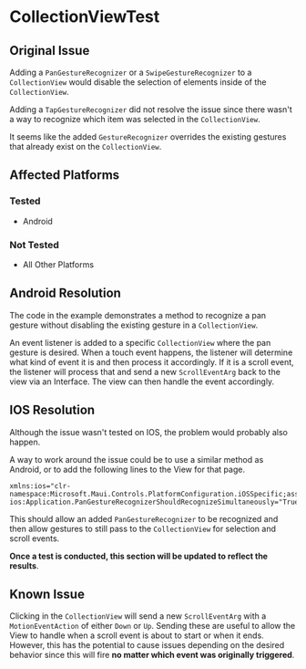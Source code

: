 # CollectionViewTest
## Original Issue
Adding a `PanGestureRecognizer` or a `SwipeGestureRecognizer` to a `CollectionView` would disable the selection of elements inside of the `CollectionView`.

Adding a `TapGestureRecognizer` did not resolve the issue since there wasn't a way to recognize which item was selected in the `CollectionView`.

It seems like the added `GestureRecognizer` overrides the existing gestures that already exist on the `CollectionView`.

## Affected Platforms
### Tested
* Android
### Not Tested
* All Other Platforms

## Android Resolution

The code in the example demonstrates a method to recognize a pan gesture without disabling the existing gesture in a `CollectionView`.

An event listener is added to a specific `CollectionView` where the pan gesture is desired.
When a touch event happens, the listener will determine what kind of event it is and then process it accordingly.
If it is a scroll event, the listener will process that and send a new `ScrollEventArg` back to the view via an Interface.
The view can then handle the event accordingly.

## IOS Resolution
Although the issue wasn't tested on IOS, the problem would probably also happen.

A way to work around the issue could be to use a similar method as Android, or to add the following lines to the View for that page.
```xaml
xmlns:ios="clr-namespace:Microsoft.Maui.Controls.PlatformConfiguration.iOSSpecific;assembly=Microsoft.Maui.Controls"
ios:Application.PanGestureRecognizerShouldRecognizeSimultaneously="True"
```

This should allow an added `PanGestureRecognizer` to be recognized and then allow gestures to still pass to the `CollectionView` for selection and scroll events.

**Once a test is conducted, this section will be updated to reflect the results**.

## Known Issue
Clicking in the `CollectionView` will send a new `ScrollEventArg` with a `MotionEventAction` of either `Down` or `Up`.
Sending these are useful to allow the View to handle when a scroll event is about to start or when it ends.
However, this has the potential to cause issues depending on the desired behavior since this will fire **no matter which event was originally triggered**.